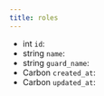 ```yaml
---
title: roles  
---
```


- <span class="type">int</span>  <span class="v-identifier">`id`</span>:
- <span class="type">string</span>  <span class="v-identifier">`name`</span>:
- <span class="type">string</span>  <span class="v-identifier">`guard_name`</span>:
- <span class="type">Carbon</span>  <span class="v-identifier">`created_at`</span>:
- <span class="type">Carbon</span>  <span class="v-identifier">`updated_at`</span>:
